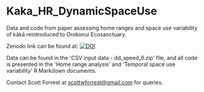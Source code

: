 # Kaka_HR_DynamicSpaceUse
Data and code from paper assessing home ranges and space use variability of kākā reintroduced to Orokonui Ecosanctuary.

Zenodo link can be found at: [![DOI](https://zenodo.org/badge/565699827.svg)](https://zenodo.org/badge/latestdoi/565699827)

Data can be found in the 'CSV input data - dd_speed_6.zip' file, and all code is presented in the 'Home range analysis' and 'Temporal space use variability' R Markdown documents.

Contact Scott Forrest at scottwforrest@gmail.com for queries.
